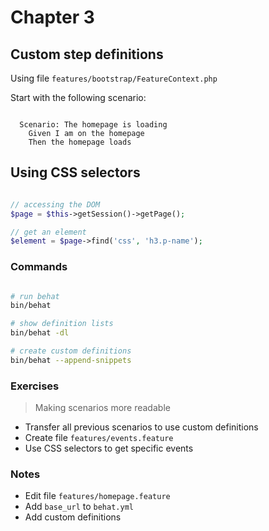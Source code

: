 # Chapter 3

## Custom step definitions

Using file `features/bootstrap/FeatureContext.php`

Start with the following scenario:

```gherkin

  Scenario: The homepage is loading
    Given I am on the homepage
    Then the homepage loads

```

## Using CSS selectors

```php

// accessing the DOM
$page = $this->getSession()->getPage();

// get an element
$element = $page->find('css', 'h3.p-name');

```

### Commands

```bash

# run behat
bin/behat

# show definition lists
bin/behat -dl

# create custom definitions
bin/behat --append-snippets

```

### Exercises

> Making scenarios more readable

* Transfer all previous scenarios to use custom definitions
* Create file `features/events.feature`
* Use CSS selectors to get specific events



### Notes

* Edit file `features/homepage.feature`
* Add `base_url` to `behat.yml`
* Add custom definitions



